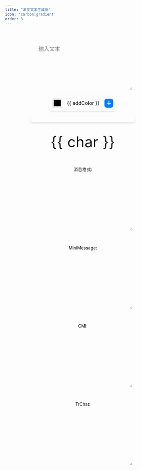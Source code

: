 ```yaml
---
title: "渐变文本生成器"
icon: 'carbon:gradient'
order: 3
---
```


<script setup>
import { ref, computed} from 'vue';

const textInput = ref('BukkitWiki');
const colors = ref(['#40b782', '#35495e']);
const addColor = ref('#40b782');

const removeColor = (index) => {
  if(colors.value.length <= 2) return;
  colors.value.splice(index, 1);
};

const addColorToList = () => {
  colors.value.push(addColor.value);
};

const moveColorUp = (index) => {
  if (index > 0) {
    const temp = colors.value[index];
    colors.value[index] = colors.value[index - 1];
    colors.value[index - 1] = temp;
  }
};

const moveColorDown = (index) => {
  if (index < colors.value.length - 1) {
    const temp = colors.value[index];
    colors.value[index] = colors.value[index + 1];
    colors.value[index + 1] = temp;
  }
};

const characters = computed(() => textInput.value.split(''));

function characterColors() {
  const steps = characters.value.length;
  const colorsArray = colors.value;
  const colorSteps = colorsArray.length - 1;

  if (steps <= 1) return [colorsArray[0]];

  const hexToRgb = (hex) => ({
    r: parseInt(hex.slice(1, 3), 16),
    g: parseInt(hex.slice(3, 5), 16),
    b: parseInt(hex.slice(5, 7), 16),
  });

  const rgbToHex = (r, g, b) =>
    `#${((1 << 24) + (r << 16) + (g << 8) + b).toString(16).slice(1)}`;

  const characterColors = [];

  for (let i = 0; i < steps; i++) {
    const positionRatio = i / (steps - 1);
    const colorIndex = Math.min(Math.floor(positionRatio * colorSteps), colorSteps - 1);  // 边界检查
    const startColor = hexToRgb(colorsArray[colorIndex]);
    const endColor = hexToRgb(colorsArray[Math.min(colorIndex + 1, colorSteps)]);  // 边界检查

    const localRatio = (positionRatio * colorSteps) - colorIndex;
    const r = Math.round(startColor.r + localRatio * (endColor.r - startColor.r));
    const g = Math.round(startColor.g + localRatio * (endColor.g - startColor.g));
    const b = Math.round(startColor.b + localRatio * (endColor.b - startColor.b));

    characterColors.push(rgbToHex(r, g, b));
  }

  return characterColors;
}


const preview = computed(() => characterColors());

const ChatColors = computed(() => {
  return characterColors()
    .map((color, index) => "&" + color + textInput.value[index])
    .join("");
});

const MiniMessage = computed(() => {
  return `<gradient:${colors.value.join(":")}>${textInput.value}</gradient>`;
});
const CMI = computed(() => {
  return characterColors()
    .map((color, index) => "{" + color +"}"+ textInput.value[index])
    .join("");
});
const TrChat = computed(() => {
  return characterColors()
    .map((color, index) => "&{" + color +"}"+ textInput.value[index])
    .join("");
});


</script>
<style scoped>
@font-face {
  font-family: 'Minecraft';
  src: url("/assets/font/fusion-pixel-12px-monospaced-zh_hans.dY_81ePO.woff2") format("woff2");
}

.mcfont {
  font-family: 'Minecraft', var(--vp-font);
}

.container {
  display: flex;
  flex-direction: column;
  align-items: center;
  margin-top: 3rem;
  gap: 1rem;
}

.text-input,
.chatColors {
  width: 20rem;
  height: 10rem;
  padding: 0.8rem 1rem;
  font-size: 1.1rem;
  border: 1px solid var(--vp-c-accent);
  border-radius: 8px;
  outline: none;
  transition: border-color 0.3s ease, box-shadow 0.3s ease;
  color: var(--vp-c-text);
  background-color: var(--vp-c-bg-alt);
}

.text-input:focus,
.text-input:hover {
  border-color: #3aaf85;
  box-shadow: 0 0 5px rgba(66, 185, 131, 0.5);
}

.color-picker {
  appearance: none;
  width: 50px;
  height: 50px;
  border: 0;
  border-radius: 8px;
  cursor: pointer;
  transition: box-shadow 0.3s ease, border-color 0.3s ease;
}

.color-list {
  width: 20rem;
  max-height: 15rem;
  overflow-y: auto;
  border: 1px solid var(--vp-c-grey-hover);
  border-radius: 8px;
  padding: 10px;
  background-color: var(--vp-c-bg-alt);
  box-shadow: 0 4px 6px rgba(0, 0, 0, 0.1);
}

.color-item {
  display: flex;
  align-items: center;
  justify-content: space-between;
  margin-bottom: 8px;
  padding: 8px;
  background-color: var(--vp-c-bg-elv);
  border-radius: 6px;
  box-shadow: 0 2px 4px rgba(0, 0, 0, 0.1);
  transition: transform 0.1s ease, box-shadow 0.3s;
}

.color-item:hover {
  transform: scale(1.02);
  box-shadow: 0 4px 8px rgba(0, 0, 0, 0.15);
}

.add-color-container {
  display: flex;
  align-items: center;
  gap: 8px;
  padding: 10px;
  border: 1px solid var(--vp-c-grey-hover);
  border-radius: 8px;
  background-color: var(--vp-c-bg-alt);
  box-shadow: 0 2px 4px rgba(0, 0, 0, 0.1);
}

.color-input {
  width: 2rem;
  height: 2rem;
  border: none;
  cursor: pointer;
  border-radius: 4px;
}

.color-code {
  font-size: 1rem;
  color: var(--vp-c-text);
  padding: 0 8px;
}

.add-btn {
  display: flex;
  align-items: center;
  justify-content: center;
  padding: 8px;
  background-color: #007bff;
  border: none;
  border-radius: 8px;
  color: #fff;
  cursor: pointer;
  transition: background-color 0.3s ease, box-shadow 0.3s ease;
}

.add-btn:hover {
  background-color: #0056b3;
  box-shadow: 0 2px 6px rgba(0, 0, 0, 0.2);
}

.delete-btn {
  background: transparent;
  border: none;
  color: #dc3545;
  cursor: pointer;
  padding: 5px;
  border-radius: 50%;
  transition: background-color 0.2s ease;
}

.delete-btn:hover {
  background-color: rgba(220, 53, 69, 0.1);
}

.preview {
  font-size: 3rem;
  display: flex;
  flex-wrap: wrap;
  gap: 0.1rem;
  line-height: 0;
}

.chatColors {
  cursor: default;
  min-height: 8rem;
  margin: 1rem 0;
  background-color: var(--vp-c-bg-alt);
  border-color: var(--vp-c-grey-hover);
  font-family: monospace;
  font-size: 1rem;
  line-height: 1.5;
}
.move-btn {
  background: transparent;
  border: none;
  color: #007bff;
  cursor: pointer;
  padding: 5px;
  border-radius: 50%;
  transition: background-color 0.2s;
  display: flex;
  align-items: center;
  justify-content: center;
}

.move-btn:hover {
  background-color: rgba(0, 123, 255, 0.1);
}

.delete-btn {
  background: transparent;
  border: none;
  color: #dc3545;
  cursor: pointer;
  padding: 5px;
  border-radius: 50%;
  transition: background-color 0.2s;
}

.delete-btn:hover {
  background-color: rgba(220, 53, 69, 0.1);
}
</style>
<div class="container">
    <div style="display: flex;">
      <textarea v-model="textInput" placeholder="输入文本" class="text-input"></textarea>
    </div>
    <div class="add-color-container">
        <input type="color" v-model="addColor" class="color-input" />
        <span class="color-code mcfont">{{ addColor }}</span>
        <button class="add-btn" aria-label="添加" @click="addColorToList">
          <svg xmlns="http://www.w3.org/2000/svg" width="1em" height="1em" viewBox="0 0 512 512">
            <path
              fill="currentColor"
              d="M298.7 213.3V0h-85.4v213.3H0v85.4h213.3V512h85.4V298.7H512v-85.4z"
            />
          </svg>
        </button>
    </div>
    <div class="color-list">
        <template v-for="(color, i) in colors" :key="i">
            <div class="color-item">
                <input type="color" v-model="colors[i]" class="color-picker" />
                <span class="color-code mcfont" style="font-size: 1.4rem">{{ color }}</span>
                <div>
                    <template v-if="i !== 0">
                        <button @click="moveColorUp(i)" class="move-btn" aria-label="向上移动">
                          <svg xmlns="http://www.w3.org/2000/svg" width="1em" height="1em" viewBox="0 0 24 24">
                            <path fill="currentColor" d="M10.94 7.94a1.5 1.5 0 0 1 2.12 0l5.658 5.656a1.5 1.5 0 1 1-2.122 2.121L12 11.122l-4.596 4.596a1.5 1.5 0 1 1-2.122-2.12z"/>
                          </svg>
                        </button>
                    </template>
                      <template v-if="i !== colors.length - 1">
                        <button @click="moveColorDown(i)" class="move-btn" aria-label="向下移动">
                          <svg xmlns="http://www.w3.org/2000/svg" width="1em" height="1em" viewBox="0 0 24 24">
                            <path fill="currentColor" d="M13.06 16.06a1.5 1.5 0 0 1-2.12 0l-5.658-5.656a1.5 1.5 0 1 1 2.122-2.121L12 12.879l4.596-4.596a1.5 1.5 0 0 1 2.122 2.12l-5.657 5.658Z"/>
                          </svg>
                        </button>
                      </template>
                <button @click="removeColor(i)" class="delete-btn" aria-label="删除">
                  <svg xmlns="http://www.w3.org/2000/svg" width="1em" height="1em" viewBox="0 0 24 24">
                    <path
                      fill="currentColor"
                      d="M5 5h2v2H5zm4 4H7V7h2zm2 2H9V9h2zm2 0h-2v2H9v2H7v2H5v2h2v-2h2v-2h2v-2h2v2h2v2h2v2h2v-2h-2v-2h-2v-2h-2zm2-2v2h-2V9zm2-2v2h-2V7zm0 0V5h2v2z"
                    />
                  </svg>
                </button>
                </div>
            </div>
        </template>
    </div>

  <div class="preview">
    <p class="mcfont" v-for="(char, index) in textInput" :key="index" :style="{ color: preview[index],lineHeight:0}">
        {{ char }}
      </p>
  </div>

  <div style="display: flex; align-items: center; flex-direction: column;">
    <p>消息格式:</p>
    <textarea class="chatColors text-input" disabled v-model="ChatColors"></textarea>
  </div>

  <div style="display: flex; align-items: center; flex-direction: column;">
    <p>MiniMessage:</p>
    <textarea class="chatColors text-input" disabled v-model="MiniMessage"></textarea>
  </div>

  <div style="display: flex; align-items: center; flex-direction: column;">
    <p>CMI:</p>
    <textarea class="chatColors text-input" disabled v-model="CMI"></textarea>
  </div>

  <div style="display: flex; align-items: center; flex-direction: column;">
    <p>TrChat:</p>
    <textarea class="chatColors text-input" disabled v-model="TrChat"></textarea>
  </div>
</div>
